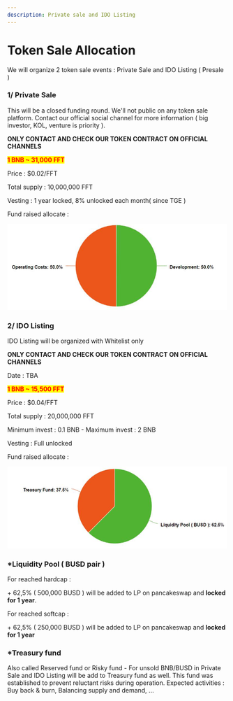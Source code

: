 ```yaml
---
description: Private sale and IDO Listing
---
```


# Token Sale Allocation

We will organize 2 token sale events : Private Sale and IDO Listing ( Presale )

### 1/ Private Sale

This will be a closed funding round. We'll not public on any token sale platform. Contact our official social channel for more information ( big investor, KOL, venture is priority ).

**ONLY CONTACT AND CHECK OUR TOKEN CONTRACT ON OFFICIAL CHANNELS** &#x20;

<mark style="color:red;">**1 BNB \~ 31,000 FFT**</mark>

Price : $0.02/FFT

Total supply : 10,000,000 FFT

Vesting : 1 year locked, 8% unlocked each month( since TGE )

Fund raised allocate :&#x20;

![](../.gitbook/assets/OP.jpg)

###

### 2/ IDO Listing

IDO Listing will be organized with Whitelist only

**ONLY CONTACT AND CHECK OUR TOKEN CONTRACT ON OFFICIAL CHANNELS** &#x20;

Date : TBA

<mark style="color:red;">**1 BNB \~ 15,500 FFT**</mark>

Price : $0.04/FFT

Total supply : 20,000,000 FFT

Minimum invest : 0.1 BNB - Maximum invest : 2 BNB

Vesting : Full unlocked

Fund raised allocate :&#x20;

![](../.gitbook/assets/LP.jpg)

### \*Liquidity Pool ( BUSD pair )&#x20;

For reached hardcap :

\+ 62,5% ( 500,000 BUSD ) will be added to LP on pancakeswap and **locked for 1 year**.

For reached softcap :&#x20;

\+ 62,5% ( 250,000 BUSD ) will be added to LP on pancakeswap and **locked for 1 year**

<mark style="color:red;"></mark>

### \*Treasury fund&#x20;

Also called Reserved fund or Risky fund - For unsold BNB/BUSD in Private Sale and IDO Listing will be add to Treasury fund as well. This fund was established to prevent reluctant risks during operation. Expected activities : Buy back & burn,  Balancing supply and demand, ...
